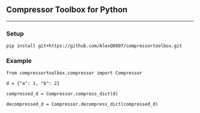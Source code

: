 ## Compressor Toolbox for Python
<hr>

### Setup
```
pip install git+https://github.com/AlexQ0807/compressortoolbox.git
```


### Example
```
from compressortoolbox.compressor import Compressor

d = {"a": 1, "b": 2}

compressed_d = Compressor.compress_dict(d)

decompressed_d = Compressor.decompress_dict(compressed_d)
```